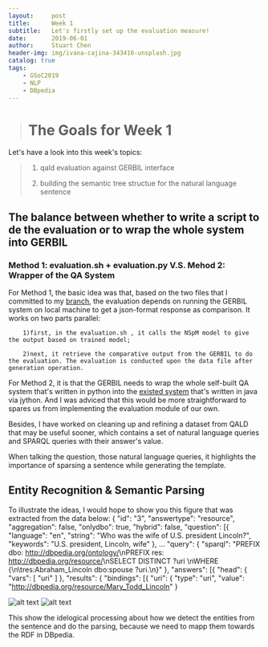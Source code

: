 ```yaml
---
layout:     post
title:      Week 1
subtitle:   Let's firstly set up the evaluation measure!
date:       2019-06-01
author:     Stuart Chen
header-img: img/ivana-cajina-343416-unsplash.jpg
catalog: true
tags:
    - GSoC2019
    - NLP
    - DBpedia
---
```



># The Goals for Week 1

Let's have a look into this week's topics:
>1. qald evaluation against GERBIL interface 
>
>2. building the semantic tree structue for the natural language sentence


## The balance between whether to write a script to de the evaluation or to wrap the whole system into GERBIL

### Method 1: evaluation.sh + evaluation.py V.S. Mehod 2: Wrapper of the QA System

For Method 1, the basic idea was that, based on the two files that I committed to my [branch](https://github.com/StuartCHAN/neural-qa/tree/gsoc-stuart), the evaluation depends on running the GERBIL system on local machine to get a json-format response as comparison. 
It works on two parts parallel:

        1)first, in the evaluation.sh , it calls the NSpM model to give the output based on trained model;

        2)next, it retrieve the comparative output from the GERBIL to do the evaluation. The evaluation is conducted upon the data file after generation operation.  

For Method 2, it is that the GERBIL needs to wrap the whole self-built QA system that's written in python into the [existed system](https://github.com/dice-group/GerbilQA-Benchmarking-Template/blob/master/src/main/java/org/dice/qa/impl/ExampleQASystem.java) that's written in java via jython. And I was adviced that this would be more straightforward to spares us from implementing the evaluation module of our own.

Besides, I have worked on cleaning up and refining a dataset from QALD that may be useful sooner, which contains a set of natural language queries and SPARQL queries with their answer's value.

When talking the question, those natural language queries, it highlights the importance of sparsing a sentence while generating the template.

## Entity Recognition & Semantic Parsing

To illustrate the ideas, I would hope to show you this figure that was extracted from the data below:
        {
                                "id": "3",
                                "answertype": "resource",
                                "aggregation": false,
                                "onlydbo": true,
                                "hybrid": false,
                                "question": [{
                                                "language": "en",
                                                "string": "Who was the wife of U.S. president Lincoln?",
                                                "keywords": "U.S. president, Lincoln, wife"
                                        },
        …
        "query": {
        "sparql": 
        "PREFIX dbo: <http://dbpedia.org/ontology/>\nPREFIX res: <http://dbpedia.org/resource/>\nSELECT DISTINCT ?uri \nWHERE {\n\tres:Abraham_Lincoln dbo:spouse ?uri.\n}"
                                },
                                "answers": [{
                                        "head": {
                                                "vars": [
                                                        "uri"
                                                ]
                                        },
                                        "results": {
                                                "bindings": [{
                                                        "uri": {
                                                                "type": "uri",
                                                                "value": "http://dbpedia.org/resource/Mary_Todd_Lincoln"
                                                        }

![alt text](https://github.com/StuartCHAN/StuartCHAN.github.io/blob/master/img/tree.png "Semantic Tree")
![alt text](https://github.com/StuartCHAN/StuartCHAN.github.io/blob/master/img/semantic_parser.PNG "Semantic Parsing")


This show the idelogical processing about how we detect the entities from the sentence and do the parsing, because we need to mapp them towards the RDF in DBpedia. 

